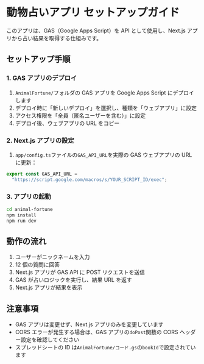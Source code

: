 # 動物占いアプリ セットアップガイド

このアプリは、GAS（Google Apps Script）を API として使用し、Next.js アプリから占い結果を取得する仕組みです。

## セットアップ手順

### 1. GAS アプリのデプロイ

1. `AnimalFortune/`フォルダの GAS アプリを Google Apps Script にデプロイします
2. デプロイ時に「新しいデプロイ」を選択し、種類を「ウェブアプリ」に設定
3. アクセス権限を「全員（匿名ユーザーを含む）」に設定
4. デプロイ後、ウェブアプリの URL をコピー

### 2. Next.js アプリの設定

1. `app/config.ts`ファイルの`GAS_API_URL`を実際の GAS ウェブアプリの URL に更新：

```typescript
export const GAS_API_URL =
  "https://script.google.com/macros/s/YOUR_SCRIPT_ID/exec";
```

### 3. アプリの起動

```bash
cd animal-fortune
npm install
npm run dev
```

## 動作の流れ

1. ユーザーがニックネームを入力
2. 12 個の質問に回答
3. Next.js アプリが GAS API に POST リクエストを送信
4. GAS が占いロジックを実行し、結果 URL を返す
5. Next.js アプリが結果を表示

## 注意事項

- GAS アプリは変更せず、Next.js アプリのみを変更しています
- CORS エラーが発生する場合は、GAS アプリの`doPost`関数の CORS ヘッダー設定を確認してください
- スプレッドシートの ID は`AnimalFortune/コード.gs`の`bookId`で設定されています
